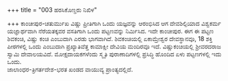 +++
title = "003 ಹರಸಿಕೊಣ್ಡರು ನಿಖಿಳ"

+++
ಕಾಂಚೀಪುರ-ಚತುರ್ಮುಖ ವಿಷ್ಣು ಪ್ರೀತಿಗಾಗಿ ಒಂದು ಯಜ್ಞವನ್ನು ಆರಂಭಿಸಿದ ಆಗ ದೇವಶಿಲ್ಪಿಯಾದ ವಿಶ್ವಕರ್ಮ ಯಜ್ಞಾರ್ಥವಾಗಿ ನೆರೆಯತಕ್ಕವರ ವಸತಿಗಾಗಿ ಒಂದು ಪಟ್ಟಣವನ್ನು ನಿರ್ಮಿಸಿದ. ಇದೇ ಕಾಂಚೀಪುರ. ಈಗ ಈ ಪಟ್ಟಣ ಶಿವಕಂಚಿ, ವಿಷ್ಣು ಕಂಚಿ ಎಂಬುದಾಗಿ ಎರಡು ಭಾಗವಾಗಿದೆ. ಶಿವಕಂಚಿಯಲ್ಲಿ ಏಕಾಮ್ರೇಶ್ವರ ದೇವಸ್ಥಾನವೂ, 18 ಶಕ್ತಿ ಪೀಠಗಳಲ್ಲಿ ಒಂದು ಎಂಬುದಾಗಿ ಪ್ರಖ್ಯಾತಿವೆತ್ತ ಕಾಮಾಕ್ಷೀ ದೇವಿಯ ಮಂದಿರವೂ ಇದೆ. ವಿಷ್ಣುಕಂಚಿಯಲ್ಲಿ ಶ್ರೀವರದರಾಜ ಸ್ವಾಮಿ ದೇವಾಲಯವಿದೆ. ಮೋಕ್ಷದಾಯಕಗಳೆಂದು ಸ್ಮೃತಿ ಪುರಾಣಾದಿಗಳಲ್ಲಿ ಪ್ರಸಿದ್ಧಿ ಹೊಂದಿದ ಏಳು ಪಟ್ಟಣಗಳಲ್ಲಿ ಇದು ಒಂದು.   
ಜಾಲಾಂಧರ-ತ್ರಿಗರ್ತದೇಶ-ಭರತ ಖಂಡದ ವಾಯುವ್ಯ ಪ್ರಾಂತ್ಯದಲ್ಲಿದೆ.
